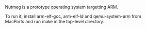 Nutmeg is a prototype operating system targetting ARM.

To run it, install arm-elf-gcc, arm-elf-ld and qemu-system-arm from MacPorts and run make in the top-level directory.


